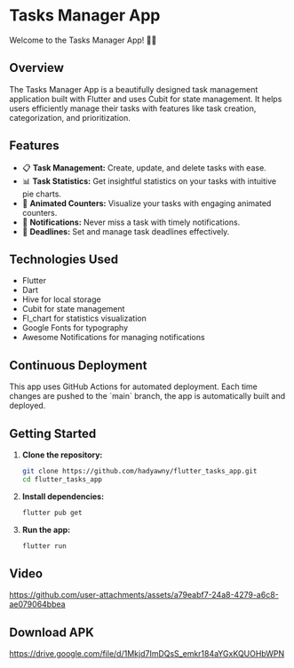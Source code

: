 
# Tasks Manager App

Welcome to the Tasks Manager App! 📝✨

## Overview
The Tasks Manager App is a beautifully designed task management application built with Flutter and uses Cubit for state management. It helps users efficiently manage their tasks with features like task creation, categorization, and prioritization.

## Features
- 📋 **Task Management:** Create, update, and delete tasks with ease.
- 📊 **Task Statistics:** Get insightful statistics on your tasks with intuitive pie charts.
- 🔄 **Animated Counters:** Visualize your tasks with engaging animated counters.
- 🔔 **Notifications:** Never miss a task with timely notifications.
- 📅 **Deadlines:** Set and manage task deadlines effectively.


## Technologies Used
- Flutter
- Dart
- Hive for local storage
- Cubit for state management
- Fl_chart for statistics visualization
- Google Fonts for typography
- Awesome Notifications for managing notifications

## Continuous Deployment
This app uses GitHub Actions for automated deployment. Each time changes are pushed to the \`main\` branch, the app is automatically built and deployed.


## Getting Started
1. **Clone the repository:**
   ```sh
   git clone https://github.com/hadyawny/flutter_tasks_app.git
   cd flutter_tasks_app
   ```

2. **Install dependencies:**
   ```sh
   flutter pub get
   ```

3. **Run the app:**
   ```sh
   flutter run
   ```

## Video



https://github.com/user-attachments/assets/a79eabf7-24a8-4279-a6c8-ae079064bbea



## Download APK

https://drive.google.com/file/d/1Mkjd7ImDQsS_emkr184aYGxKQUOHbWPN

